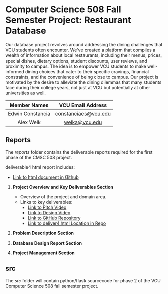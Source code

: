 # Computer Science 508 Fall Semester Project: Restaurant Database

Our database project revolves around addressing the dining challenges that VCU students often encounter. We've created a platform that compiles a wealth of information about local restaurants, including their menus, prices, special dishes, dietary options, student discounts, user reviews, and proximity to campus. The idea is to empower VCU students to make well-informed dining choices that cater to their specific cravings, financial constraints, and the convenience of being close to campus. Our project is motivated by the desire to alleviate the dining dilemmas that many students face during their college years, not just at VCU but potentially at other universities as well.

| Member Names | VCU Email Address |
| :---: | :---: |
| Edwin Constancia | constanciaes@vcu.edu |
| Alex Welk | welka@vcu.edu |


## Reports
The *reports* folder contains the deliverable reports required for the first phase of the CMSC 508 project. 

deliverable4 html report includes:
  - [Link to html document in Github](https://github.com/cmsc-vcu/cmsc508-fa2023-prj-restaurantdirectory-group21#welcome-to-semecter-project-repository)

1. **Project Overview and Key Deliverables Section**  
   - Overview of the project and domain area.
   - Links to key deliverables:
     - [Link to Pitch Video](https://cdnapisec.kaltura.com/index.php/extwidget/preview/partner_id/1888231/uiconf_id/28242191/entry_id/1_z86s0xo9/embed/dynamic)
     - [Link to Design Video](https://cdnapisec.kaltura.com/index.php/extwidget/preview/partner_id/1888231/uiconf_id/28242191/entry_id/1_ft7h6ed9/embed/dynamic)
     - [Link to GitHub Repository](https://github.com/cmsc-vcu/cmsc508-fa2023-prj-restaurantdirectory-group21#welcome-to-semecter-project-repository)
     - [Link to deliver4.html Location in Repo]()

2. **Problem Description Section**  
3. **Database Design Report Section**  
4. **Project Management Section**

## src 
The *src* folder will contain python/flask sourcecode for phase 2 of the VCU Computer Science 508 fall semester project. 

